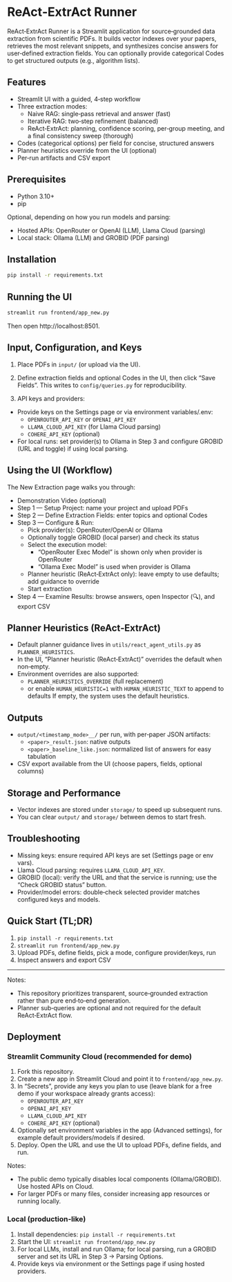 # ReAct‑ExtrAct Runner 

ReAct‑ExtrAct Runner is a Streamlit application for source‑grounded data extraction from scientific PDFs. It builds vector indexes over your papers, retrieves the most relevant snippets, and synthesizes concise answers for user‑defined extraction fields. You can optionally provide categorical Codes to get structured outputs (e.g., algorithm lists).

## Features
- Streamlit UI with a guided, 4‑step workflow
- Three extraction modes:
  - Naive RAG: single‑pass retrieval and answer (fast)
  - Iterative RAG: two‑step refinement (balanced)
  - ReAct‑ExtrAct: planning, confidence scoring, per‑group meeting, and a final consistency sweep (thorough)
- Codes (categorical options) per field for concise, structured answers
- Planner heuristics override from the UI (optional)
- Per‑run artifacts and CSV export

## Prerequisites
- Python 3.10+
- pip

Optional, depending on how you run models and parsing:
- Hosted APIs: OpenRouter or OpenAI (LLM), Llama Cloud (parsing)
- Local stack: Ollama (LLM) and GROBID (PDF parsing)

## Installation
```bash
pip install -r requirements.txt
```

## Running the UI
```bash
streamlit run frontend/app_new.py
```
Then open http://localhost:8501.

## Input, Configuration, and Keys
1) Place PDFs in `input/` (or upload via the UI).

2) Define extraction fields and optional Codes in the UI, then click “Save Fields”. This writes to `config/queries.py` for reproducibility.

3) API keys and providers:
- Provide keys on the Settings page or via environment variables/.env:
  - `OPENROUTER_API_KEY` or `OPENAI_API_KEY`
  - `LLAMA_CLOUD_API_KEY` (for Llama Cloud parsing)
  - `COHERE_API_KEY` (optional)
- For local runs: set provider(s) to Ollama in Step 3 and configure GROBID (URL and toggle) if using local parsing.

## Using the UI (Workflow)
The New Extraction page walks you through:
- Demonstration Video (optional)
- Step 1 — Setup Project: name your project and upload PDFs
- Step 2 — Define Extraction Fields: enter topics and optional Codes
- Step 3 — Configure & Run:
  - Pick provider(s): OpenRouter/OpenAI or Ollama
  - Optionally toggle GROBID (local parser) and check its status
  - Select the execution model:
    - “OpenRouter Exec Model” is shown only when provider is OpenRouter
    - “Ollama Exec Model” is used when provider is Ollama
  - Planner heuristic (ReAct‑ExtrAct only): leave empty to use defaults; add guidance to override
  - Start extraction
- Step 4 — Examine Results: browse answers, open Inspector (🔍), and export CSV

## Planner Heuristics (ReAct‑ExtrAct)
- Default planner guidance lives in `utils/react_agent_utils.py` as `PLANNER_HEURISTICS`.
- In the UI, “Planner heuristic (ReAct‑ExtrAct)” overrides the default when non‑empty.
- Environment overrides are also supported:
  - `PLANNER_HEURISTICS_OVERRIDE` (full replacement)
  - or enable `HUMAN_HEURISTIC=1` with `HUMAN_HEURISTIC_TEXT` to append to defaults
If empty, the system uses the default heuristics.

## Outputs
- `output/<timestamp_mode>__/` per run, with per‑paper JSON artifacts:
  - `<paper>_result.json`: native outputs
  - `<paper>_baseline_like.json`: normalized list of answers for easy tabulation
- CSV export available from the UI (choose papers, fields, optional columns)

## Storage and Performance
- Vector indexes are stored under `storage/` to speed up subsequent runs.
- You can clear `output/` and `storage/` between demos to start fresh.

## Troubleshooting
- Missing keys: ensure required API keys are set (Settings page or env vars).
- Llama Cloud parsing: requires `LLAMA_CLOUD_API_KEY`.
- GROBID (local): verify the URL and that the service is running; use the “Check GROBID status” button.
- Provider/model errors: double‑check selected provider matches configured keys and models.

## Quick Start (TL;DR)
1) `pip install -r requirements.txt`
2) `streamlit run frontend/app_new.py`
3) Upload PDFs, define fields, pick a mode, configure provider/keys, run
4) Inspect answers and export CSV

---
Notes:
- This repository prioritizes transparent, source‑grounded extraction rather than pure end‑to‑end generation.
- Planner sub‑queries are optional and not required for the default ReAct‑ExtrAct flow.

## Deployment

### Streamlit Community Cloud (recommended for demo)
1) Fork this repository.
2) Create a new app in Streamlit Cloud and point it to `frontend/app_new.py`.
3) In “Secrets”, provide any keys you plan to use (leave blank for a free demo if your workspace already grants access):
   - `OPENROUTER_API_KEY`
   - `OPENAI_API_KEY`
   - `LLAMA_CLOUD_API_KEY`
   - `COHERE_API_KEY` (optional)
4) Optionally set environment variables in the app (Advanced settings), for example default providers/models if desired.
5) Deploy. Open the URL and use the UI to upload PDFs, define fields, and run.

Notes:
- The public demo typically disables local components (Ollama/GROBID). Use hosted APIs on Cloud.
- For larger PDFs or many files, consider increasing app resources or running locally.

### Local (production‑like)
1) Install dependencies: `pip install -r requirements.txt`
2) Start the UI: `streamlit run frontend/app_new.py`
3) For local LLMs, install and run Ollama; for local parsing, run a GROBID server and set its URL in Step 3 → Parsing Options.
4) Provide keys via environment or the Settings page if using hosted providers.
